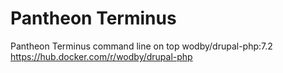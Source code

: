 # Pantheon Terminus
Pantheon Terminus command line on top wodby/drupal-php:7.2
https://hub.docker.com/r/wodby/drupal-php